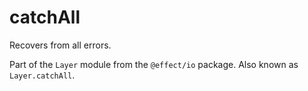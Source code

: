 # catchAll

Recovers from all errors.

Part of the `Layer` module from the `@effect/io` package. Also known as `Layer.catchAll`.
